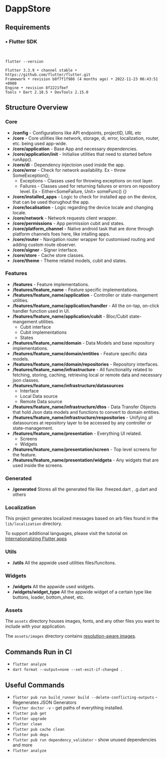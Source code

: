 # DappStore

## Requirements

### • Flutter SDK

<br>

```
flutter --version
```

```
Flutter 3.3.9 • channel stable • https://github.com/flutter/flutter.git
Framework • revision b8f7f1f986 (4 months ago) • 2022-11-23 06:43:51 +0900
Engine • revision 8f2221fbef
Tools • Dart 2.18.5 • DevTools 2.15.0
```

## Structure Overview

### Core

- **/config** - Configurations like API endpoints, projectID, URL etc
- **/core** - Core utilities like network, storage, di, error, localization, router, etc. being used app-wide.
- **/core/application** - Base App and necessary dependencies.
- **/core/application/init** - Initialise utilities that need to started before runApp().
- **/core/di** - Dependency injectoion used inside the app.
- **/core/error** - Check for network availability. Ex - throw SomeException();
  - Exceptions - Classes used for throwing exceptions on root layer.
  - Failures - Classes used for returning failures or errors on repository level. Ex - Either<SomeFailure, Unit> someFunc() {}
- **/core/installed_apps** - Logic to check for installed app on the device, that can be used thorughout the app.
- **/core/localisation** - Logic regarding the device locale and changing locale.
- **/core/network** - Network requests client wrapper.
- **/core/permissions** - App permission cubit and states.
- **/core/platform_channel** - Native android task that are done through platform channels foes here, like intalling apps.
- **/core/router** - Navigation router wrapper for customised routing and adding custom route observer.
- **/core/signer** - Signer interface.
- **/core/store** - Cache store classes.
- **/core/theme** - Theme related models, cubit and states.

### Features

- **/features** - Feature implementations.
- **/features/feature_name** - Feature specific implementations.
- **/features/feature_name/application** - Controller or state-mangement utilities.
- **/features/feature_name/application/handler** - All the on-tap, on-click handler function used in UI.
- **/features/feature_name/application/cubit** - Bloc/Cubit state-mangement utilities.
  - Cubit interface
  - Cubit implementations
  - States
- **/features/feature_name/domain** - Data Models and base repository implementations.
- **/features/feature_name/domain/entities** - Feature specific data models.
- **/features/feature_name/domain/repositories** - Repository interfaces.
- **/features/feature_name/infrastructure** - All functionality related to fetching, storing, caching, retrieving local or remote data and necessary json classes.
- **/features/feature_name/infrastructure/datasources**
  - Interface
  - Local Data source
  - Remote Data source
- **/features/feature_name/infrastructure/dtos** - Data Transfer Objects that hold Json data models and functions to convert to domain entities.
- **/features/feature_name/infrastructure/respositories** - Unifying all datasources at repository layer to be accessed by any controller or state-management.
- **/features/feature_name/presentation** - Everything UI related.
  - Screens
  - Widgets
- **/features/feature_name/presentation/screen** - Top level screens for the feature.
- **/features/feature_name/presentation/widgeta** - Any widgets that are used inside the screens.

### Generated

- **/generated** Stores all the generated file like .freezed.dart , .g.dart and others

### Localization

This project generates localized messages based on arb files found in
the `lib/localization` directory.

To support additional languages, please visit the tutorial on
[Internationalizing Flutter
apps](https://flutter.dev/docs/development/accessibility-and-localization/internationalization)

### Utils

- **/utils** All the appwide used utilities files/funcitons.

### Widgets

- **/widgets** All the appwide used widgets.
- **/widgets/widget_type** All the appwide widget of a certain type like buttons, loader, bottom_sheet, etc.

### Assets

The `assets` directory houses images, fonts, and any other files you want to
include with your application.

The `assets/images` directory contains [resolution-aware
images](https://flutter.dev/docs/development/ui/assets-and-images#resolution-aware).

## Commands Run in CI

- `flutter analyze`
- `dart format --output=none --set-exit-if-changed .`

## Useful Commands

- `flutter pub run build_runner build --delete-conflicting-outputs` - Regenerates JSON Generators
- `flutter doctor -v` - get paths of everything installed.
- `flutter pub get`
- `flutter upgrade`
- `flutter clean`
- `flutter pub cache clean`
- `flutter pub deps`
- `flutter pub run dependency_validator` - show unused dependencies and more
- `flutter analyze`
